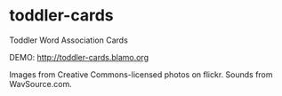 toddler-cards
=============

Toddler Word Association Cards

DEMO: http://toddler-cards.blamo.org

Images from Creative Commons-licensed photos on flickr. Sounds from WavSource.com.
